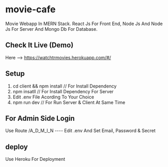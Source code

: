 # movie-cafe
Movie  Webapp In MERN Stack. React Js For Front End, Node Js And Node Js For Server And Mongo Db For Database.

## Check It Live (Demo)
Here --> https://watchtrmovies.herokuapp.com/#/

## Setup

1) cd client && npm install  // For Install Dependency
2) npm insatll               // For Install Dependency For Server
3) Edit .env File Acording To Your Choice
4) npm run dev               // For Run Server & Client At Same Time

## For Admin Side Login

Use Route <Domain>/A_D_M_I_N ----
Edit .env And Set Email, Password & Secret

## deploy
Use Heroku For Deployment
